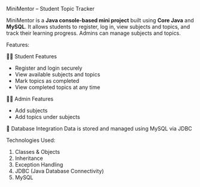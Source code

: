 MiniMentor – Student Topic Tracker

MiniMentor is a **Java console-based mini project** built using **Core Java** and **MySQL**. It allows students to register, log in, view subjects and topics, and track their learning progress. Admins can manage subjects and topics.

Features:

👩‍🎓 Student Features
- Register and login securely
- View available subjects and topics
- Mark topics as completed
- View completed topics at any time

🧑‍💼 Admin Features
- Add subjects
- Add topics under subjects

💾 Database Integration
Data is stored and managed using MySQL via JDBC

 Technologies Used:
 1. Classes & Objects
 2. Inheritance
 3. Exception Handling
 4. JDBC (Java Database Connectivity)
 5. MySQL
